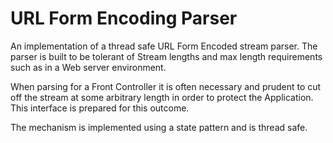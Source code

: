URL Form Encoding Parser
=================

An implementation of a thread safe URL Form Encoded stream parser.
The parser is built to be tolerant of Stream lengths and max length requirements such as in a Web server environment. 

When parsing for a Front Controller it is often necessary and prudent to cut off the stream at some arbitrary length
in order to protect the Application. This interface is prepared for this outcome.
 
The mechanism is implemented using a state pattern and is thread safe.


